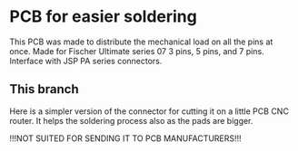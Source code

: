 # PCB for easier soldering

This PCB was made to distribute the mechanical load on all the pins at once.
Made for Fischer Ultimate series 07 3 pins, 5 pins, and 7 pins. Interface with JSP PA series connectors.

## This branch 

Here is a simpler version of the connector for cutting it on a little PCB CNC router. It helps the soldering process also as the pads are bigger.

!!!NOT SUITED FOR SENDING IT TO PCB MANUFACTURERS!!!